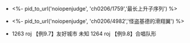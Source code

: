- <%- pid_to_url('noiopenjudge', 'ch0206/1759','最长上升子序列') %>
- <%- pid_to_url('noiopenjudge', 'ch0206/4982','怪盗基德的滑翔翼') %>

- 1263	roj	【例9.7】友好城市		未知
1264	roj	【例9.8】合唱队形